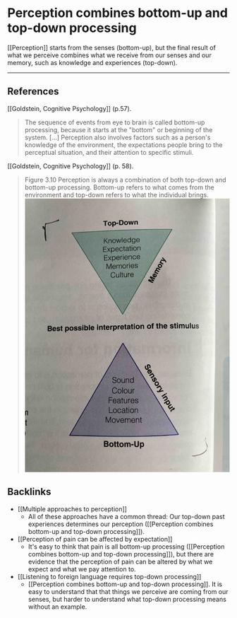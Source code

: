 # Perception combines bottom-up and top-down processing
[[Perception]] starts from the senses (bottom-up), but the final result of what we perceive combines what we receive from our senses and our memory, such as knowledge and experiences (top-down).

---
## References
[[Goldstein, Cognitive Psychology]]  (p.57).
> The sequence of events from eye to brain is called bottom-up processing, because it starts at the "bottom" or beginning of the system. [...] Perception also involves factors such as a person's knowledge of the environment, the expectations people bring to the perceptual situation, and their attention to specific stimuli.

[[Goldstein, Cognitive Psychology]] (p. 58).
> Figure 3.10 Perception is always a combination of both top-down and bottom-up processing. Bottom-up refers to what comes from the environment and top-down refers to what the individual brings.
![](BearImages/1B1CD020-1B4B-45B3-9963-A1DAA1151B54-5941-00000745C46647F3/IMG_1854.jpg)

## Backlinks
* [[Multiple approaches to perception]]
	* All of these approaches have a common thread: Our top-down past experiences determines our perception ([[Perception combines bottom-up and top-down processing]]).
* [[Perception of pain can be affected by expectation]]
	* It's easy to think that pain is all bottom-up processing ([[Perception combines bottom-up and top-down processing]]), but there are evidence that the perception of pain can be altered by what we expect and what we pay attention to.
* [[Listening to foreign language requires top-down processing]]
	* [[Perception combines bottom-up and top-down processing]]. It is easy to understand that that things we perceive are coming from our senses, but harder to understand what top-down processing means without an example.

<!-- #evergreen -->

<!-- {BearID:5F637834-72E3-4E45-AB3D-5E893B8F4A2B-5941-00000744DC6CD43E} -->
